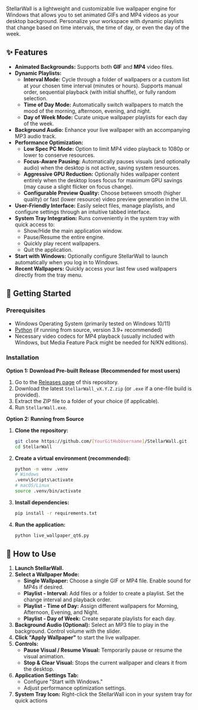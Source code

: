 StellarWall is a lightweight and customizable live wallpaper engine for Windows that allows you to set animated GIFs and MP4 videos as your desktop background. Personalize your workspace with dynamic playlists that change based on time intervals, the time of day, or even the day of the week.

## ✨ Features

*   **Animated Backgrounds:** Supports both **GIF** and **MP4** video files.
*   **Dynamic Playlists:**
    *   **Interval Mode:** Cycle through a folder of wallpapers or a custom list at your chosen time interval (minutes or hours). Supports manual order, sequential playback (with initial shuffle), or fully random selection.
    *   **Time of Day Mode:** Automatically switch wallpapers to match the mood of the morning, afternoon, evening, and night.
    *   **Day of Week Mode:** Curate unique wallpaper playlists for each day of the week.
*   **Background Audio:** Enhance your live wallpaper with an accompanying MP3 audio track.
*   **Performance Optimization:**
    *   **Low Spec PC Mode:** Option to limit MP4 video playback to 1080p or lower to conserve resources.
    *   **Focus-Aware Pausing:** Automatically pauses visuals (and optionally audio) when the desktop is not active, saving system resources.
    *   **Aggressive GPU Reduction:** Optionally hides wallpaper content entirely when the desktop loses focus for maximum GPU savings (may cause a slight flicker on focus change).
    *   **Configurable Preview Quality:** Choose between smooth (higher quality) or fast (lower resource) video preview generation in the UI.
*   **User-Friendly Interface:** Easily select files, manage playlists, and configure settings through an intuitive tabbed interface.
*   **System Tray Integration:** Runs conveniently in the system tray with quick access to:
    *   Show/Hide the main application window.
    *   Pause/Resume the entire engine.
    *   Quickly play recent wallpapers.
    *   Quit the application.
*   **Start with Windows:** Optionally configure StellarWall to launch automatically when you log in to Windows.
*   **Recent Wallpapers:** Quickly access your last few used wallpapers directly from the tray menu.

## 🚀 Getting Started

### Prerequisites

*   Windows Operating System (primarily tested on Windows 10/11)
*   [Python](https://www.python.org/downloads/) (if running from source, version 3.9+ recommended)
*   Necessary video codecs for MP4 playback (usually included with Windows, but Media Feature Pack might be needed for N/KN editions).

### Installation

**Option 1: Download Pre-built Release (Recommended for most users)**

1.  Go to the [Releases page](https://github.com/Zumbo06/StellarWall/releases) of this repository.
2.  Download the latest `StellarWall_vX.Y.Z.zip` (or `.exe` if a one-file build is provided).
3.  Extract the ZIP file to a folder of your choice (if applicable).
4.  Run `StellarWall.exe`.

**Option 2: Running from Source**

1.  **Clone the repository:**
    ```bash
    git clone https://github.com/[YourGitHubUsername]/StellarWall.git
    cd StellarWall
    ```
2.  **Create a virtual environment (recommended):**
    ```bash
    python -m venv .venv
    # Windows
    .venv\Scripts\activate
    # macOS/Linux
    source .venv/bin/activate
    ```
3.  **Install dependencies:**
    ```bash
    pip install -r requirements.txt
    ```
4.  **Run the application:**
    ```bash
    python live_wallpaper_qt6.py
    ```

## 📖 How to Use

1.  **Launch StellarWall.**
2.  **Select a Wallpaper Mode:**
    *   **Single Wallpaper:** Choose a single GIF or MP4 file. Enable sound for MP4s if desired.
    *   **Playlist - Interval:** Add files or a folder to create a playlist. Set the change interval and playback order.
    *   **Playlist - Time of Day:** Assign different wallpapers for Morning, Afternoon, Evening, and Night.
    *   **Playlist - Day of Week:** Create separate playlists for each day.
3.  **Background Audio (Optional):** Select an MP3 file to play in the background. Control volume with the slider.
4.  **Click "Apply Wallpaper"** to start the live wallpaper.
5.  **Controls:**
    *   **Pause Visual / Resume Visual:** Temporarily pause or resume the visual animation.
    *   **Stop & Clear Visual:** Stops the current wallpaper and clears it from the desktop.
6.  **Application Settings Tab:**
    *   Configure "Start with Windows."
    *   Adjust performance optimization settings.
7.  **System Tray Icon:** Right-click the StellarWall icon in your system tray for quick actions

